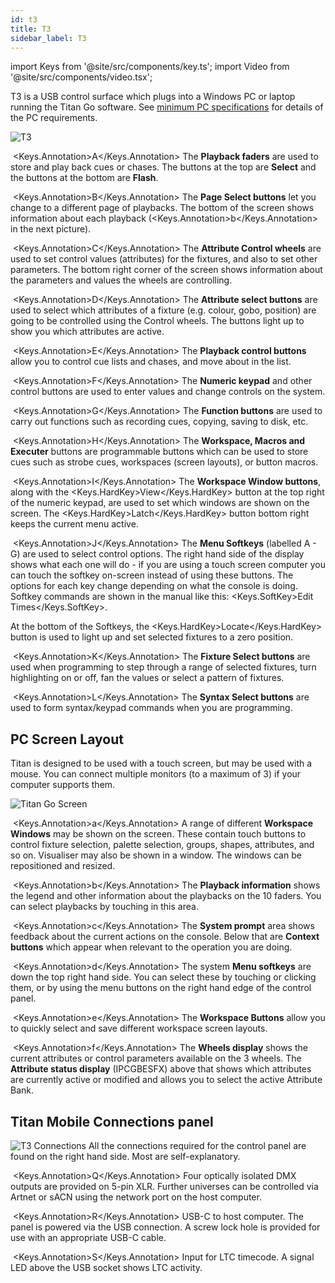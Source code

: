 ```yaml
---
id: t3
title: T3
sidebar_label: T3
---
```


import Keys from '@site/src/components/key.ts';
import Video from '@site/src/components/video.tsx';

T3 is a USB control surface which plugs into a Windows PC or laptop running the Titan Go software.
See [minimum PC specifications](../titan-basics.md#connecting-up-t3-titan-mobile-and-t1t2) for details of the PC requirements.

![T3](/docs/images/T3-Main.png)



&nbsp;<Keys.Annotation>A</Keys.Annotation> The **Playback faders** are used to store and play back cues or chases. The buttons at the top are **Select** and the buttons at the bottom are **Flash**.



&nbsp;<Keys.Annotation>B</Keys.Annotation> The **Page Select buttons** let you change to a different page of
playbacks. The bottom of the screen shows information about each
playback (<Keys.Annotation>b</Keys.Annotation> in the next picture).



&nbsp;<Keys.Annotation>C</Keys.Annotation> The **Attribute Control wheels** are used to set control values
(attributes) for the fixtures, and also to set other parameters. The
bottom right corner of the screen shows information about the parameters and values the wheels are controlling.



&nbsp;<Keys.Annotation>D</Keys.Annotation> The **Attribute select buttons** are used to select which attributes of
a fixture (e.g. colour, gobo, position) are going to be controlled using
the Control wheels. The buttons light up to show you which
attributes are active. 



&nbsp;<Keys.Annotation>E</Keys.Annotation> The **Playback control buttons** allow you to control cue lists and chases, and move about in the list.



&nbsp;<Keys.Annotation>F</Keys.Annotation> The **Numeric keypad** and other control buttons are used to enter
values and change controls on the system.



&nbsp;<Keys.Annotation>G</Keys.Annotation> The **Function buttons** are used to carry out functions such as recording
cues, copying, saving to disk, etc.



&nbsp;<Keys.Annotation>H</Keys.Annotation> The **Workspace, Macros and Executer** buttons are programmable
buttons which can be used to store cues such as strobe cues, workspaces 
(screen layouts), or button macros.



&nbsp;<Keys.Annotation>I</Keys.Annotation> The **Workspace Window buttons**, along with the <Keys.HardKey>View</Keys.HardKey> button at the top right of the numeric keypad, are used to set which windows are shown on the screen. The <Keys.HardKey>Latch</Keys.HardKey> button bottom right keeps the current menu active.



&nbsp;<Keys.Annotation>J</Keys.Annotation> The **Menu Softkeys** (labelled A - G) are used to select control options. 
The right hand side of the display shows what each one will do - if you are using a touch screen computer you can touch the softkey on-screen instead of using these
buttons. The options for each 
key change depending on what the console is doing. Softkey commands are shown 
in the manual like this: <Keys.SoftKey>Edit Times</Keys.SoftKey>.

At the bottom of the Softkeys, the <Keys.HardKey>Locate</Keys.HardKey> button is used to light up and set selected fixtures to a zero position.


&nbsp;<Keys.Annotation>K</Keys.Annotation> The **Fixture Select buttons** are used when programming to step through a range of selected fixtures, turn highlighting on or off, fan the values or select a pattern of fixtures.

&nbsp;<Keys.Annotation>L</Keys.Annotation> The **Syntax Select buttons** are used to form syntax/keypad commands when you are programming.


## PC Screen Layout

Titan is designed to be used with a touch screen, but may be used
with a mouse. You can connect multiple monitors (to a maximum of 3) if your computer supports them.

![Titan Go Screen](/docs/images/T3-Screen.png)



&nbsp;<Keys.Annotation>a</Keys.Annotation> A range of different **Workspace Windows** may be shown on the screen. These contain
touch buttons to control fixture selection, palette selection, groups,
shapes, attributes, and so on. Visualiser may also be shown in a window. The windows can be repositioned and resized.


&nbsp;<Keys.Annotation>b</Keys.Annotation> The **Playback information** shows the legend and other information
about the playbacks on the 10 faders. You can select playbacks by touching in this area.


&nbsp;<Keys.Annotation>c</Keys.Annotation> The **System prompt** area shows feedback about the current actions on the console. Below
that are **Context buttons** which appear when relevant to the operation you are doing.


&nbsp;<Keys.Annotation>d</Keys.Annotation> The system **Menu softkeys** are down the top right hand side. You can
select these by touching or clicking them, or by using the menu buttons on the right hand edge of the control panel.


&nbsp;<Keys.Annotation>e</Keys.Annotation> The **Workspace Buttons** allow you to quickly select and save different
workspace screen layouts.


&nbsp;<Keys.Annotation>f</Keys.Annotation> The **Wheels display** shows the current attributes or control parameters available on the 3
wheels. The **Attribute status display** (IPCGBESFX) above that shows which
attributes are currently active or modified and allows you to select the active Attribute Bank.




## Titan Mobile Connections panel

![T3 Connections](/docs/images/T3-Side.png)
All the connections required for the
control panel are found on the right hand side. Most are
self-explanatory. 



&nbsp;<Keys.Annotation>Q</Keys.Annotation> Four optically isolated DMX outputs are provided on 5-pin XLR. Further universes can be controlled via Artnet or sACN using the network port on the host computer.


&nbsp;<Keys.Annotation>R</Keys.Annotation> USB-C to host computer. The panel is powered via the USB connection. A screw lock hole is provided for use with an appropriate USB-C cable.


&nbsp;<Keys.Annotation>S</Keys.Annotation> Input for LTC timecode. A signal LED above the USB socket shows LTC activity.
